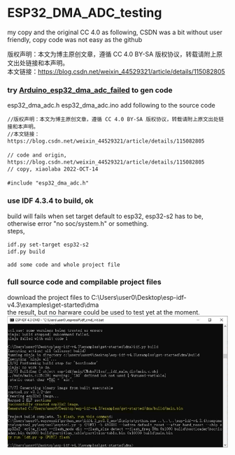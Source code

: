 # ESP32_DMA_ADC_testing  

my copy and the original CC 4.0 as following, CSDN was a bit without user friendly, copy code was not easy as the github  

版权声明：本文为博主原创文章，遵循 CC 4.0 BY-SA 版权协议，转载请附上原文出处链接和本声明。   
本文链接：https://blog.csdn.net/weixin_44529321/article/details/115082805  

### try [Arduino_esp32_dma_adc_failed](Arduino_esp32_dma_adc_failed) to gen code
esp32_dma_adc.h
esp32_dma_adc.ino
add following to the source code
```
//版权声明：本文为博主原创文章，遵循 CC 4.0 BY-SA 版权协议，转载请附上原文出处链接和本声明。   
//本文链接：https://blog.csdn.net/weixin_44529321/article/details/115082805   

// code and origin, https://blog.csdn.net/weixin_44529321/article/details/115082805
// copy, xiaolaba 2022-OCT-14

#include "esp32_dma_adc.h"
```


### use IDF 4.3.4 to build, ok
build will fails when set target default to esp32, esp32-s2 has to be, otherwise error "no soc/system.h" or something.  
steps,
```
idf.py set-target esp32-s2
idf.py build

```

```
add some code and whole project file
```

### full source code and compilable project files
download the project files to C:\Users\user0\Desktop\esp-idf-v4.3\examples\get-started\dma  
the result, but no harware could be used to test yet at the moment.  
![dma/my_build_ok.JPG](dma/my_build_ok.JPG)  
